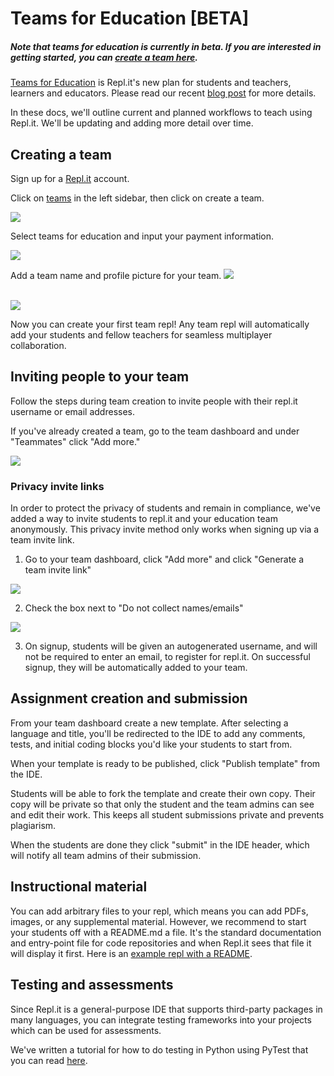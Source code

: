 # Teams for Education [BETA]

##### Note that teams for education is currently in beta. If you are interested in getting started, you can [create a team here](https://repl.it/teams).

[Teams for Education](https://blog.repl.it/teams-for-education) is Repl.it's new plan for students and teachers, learners and educators. Please read our recent [blog post](https://blog.repl.it/teams-for-education) for more details.

In these docs, we'll outline current and planned workflows to teach using Repl.it. We'll be updating and adding more detail over time.

## Creating a team

Sign up for a [Repl.it](https://repl.it/) account.

Click on [teams](https://repl.it/teams) in the left sidebar, then click on create a team.

<img src="/images/teamsForEducation/sidebar.png" />

Select teams for education and input your payment information.

<img src="/images/teamsForEducation/education-card.png" />


Add a team name and profile picture for your team.
<img src="/images/teamsForEducation/username.png" />

<br>
<img src="/images/teamsForEducation/image-invite.png" />


Now you can create your first team repl! Any team repl will automatically add your students and fellow teachers for seamless multiplayer collaboration.

## Inviting people to your team

Follow the steps during team creation to invite people with their repl.it username or email addresses.

If you've already created a team, go to the team dashboard and under "Teammates" click "Add more."

<img src="/images/teamsForEducation/addmore.png" />

### Privacy invite links

In order to protect the privacy of students and remain in compliance, we've added a way to invite students to repl.it and your education team anonymously. This privacy invite method only works when signing up via a team invite link.

1. Go to your team dashboard, click "Add more" and click "Generate a team invite link"

<img src="/images/teamsForEducation/generate-invite-link.png" />

2. Check the box next to "Do not collect names/emails"

<img src="/images/teamsForEducation/privacy-invite.png" />

3. On signup, students will be given an autogenerated username, and will not be required to enter an email, to register for repl.it. On successful signup, they will be automatically added to your team. 

## Assignment creation and submission

From your team dashboard create a new template. After selecting a language and title, you'll be redirected to the IDE to add any comments, tests, and initial coding blocks you'd like your students to start from.

When your template is ready to be published, click "Publish template" from the IDE.

Students will be able to fork the template and create their own copy. Their copy will be private so that only the student and the team admins can see and edit their work. This keeps all student submissions private and prevents plagiarism.

When the students are done they click "submit" in the IDE header, which will notify all team admins of their submission.

## Instructional material

You can add arbitrary files to your repl, which means you can add PDFs, images, or any supplemental material. However, we recommend to start your students off with a README.md a file. It's the standard documentation and entry-point file for code repositories and when Repl.it sees that file it will display it first. Here is an [example repl with a README](https://repl.it/@amasad/python-with-readme).

## Testing and assessments

Since Repl.it is a general-purpose IDE that supports third-party packages in many languages, you can integrate testing frameworks into your projects which can be used for assessments. 

We've written a tutorial for how to do testing in Python using PyTest that you can read [here](https://docs.repl.it/tutorials/09-test-driven-development).
